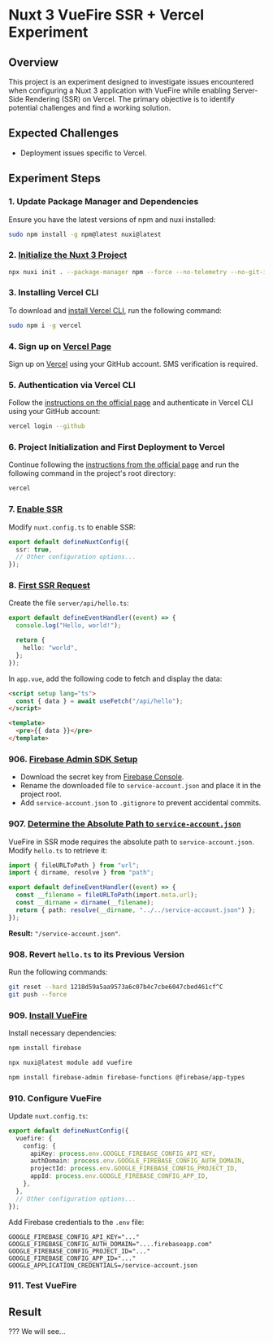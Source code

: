 # Nuxt 3 VueFire SSR + Vercel Experiment

## Overview

This project is an experiment designed to investigate issues encountered when configuring a Nuxt 3 application with VueFire while enabling Server-Side Rendering (SSR) on Vercel. The primary objective is to identify potential challenges and find a working solution.

## Expected Challenges

- Deployment issues specific to Vercel.

## Experiment Steps

### 1. Update Package Manager and Dependencies

Ensure you have the latest versions of npm and nuxi installed:

```bash
sudo npm install -g npm@latest nuxi@latest
```

### 2. [Initialize the Nuxt 3 Project](https://github.com/Laboratorynotices/Vercel_VueFire_SSR/tree/59c8496c65b26fad920c81c68ede7db1ace34001)

```bash
npx nuxi init . --package-manager npm --force --no-telemetry --no-git-init
```

### 3. Installing Vercel CLI

To download and [install Vercel CLI](https://vercel.com/docs/cli#installing-vercel-cli), run the following command:

```bash
sudo npm i -g vercel
```

### 4. Sign up on [Vercel Page](https://vercel.com/login)

Sign up on [Vercel](https://vercel.com/login) using your GitHub account. SMS verification is required.

### 5. Authentication via Vercel CLI

Follow the [instructions on the official page](https://vercel.com/docs/cli/login#github) and authenticate in Vercel CLI using your GitHub account:

```bash
vercel login --github
```

### 6. Project Initialization and First Deployment to Vercel

Continue following the [instructions from the official page](https://vercel.com/docs/cli/deploy) and run the following command in the project's root directory:

```bash
vercel
```

### 7. [Enable SSR](https://github.com/Laboratorynotices/Vercel_VueFire_SSR/tree/ae2bcbab16ceebde83e909165a4d5edb842af277)

Modify `nuxt.config.ts` to enable SSR:

```typescript
export default defineNuxtConfig({
  ssr: true,
  // Other configuration options...
});
```

### 8. [First SSR Request](https://github.com/Laboratorynotices/Vercel_VueFire_SSR)

Create the file `server/api/hello.ts`:

```typescript
export default defineEventHandler((event) => {
  console.log("Hello, world!");

  return {
    hello: "world",
  };
});
```

In `app.vue`, add the following code to fetch and display the data:

```html
<script setup lang="ts">
  const { data } = await useFetch("/api/hello");
</script>

<template>
  <pre>{{ data }}</pre>
</template>
```

### 906. [Firebase Admin SDK Setup](https://github.com/Laboratorynotices/Vercel_VueFire_SSR/tree/1218d59a5aa9573a6c07b4c7cbe6047cbed461cf)

- Download the secret key from [Firebase Console](https://console.firebase.google.com/).
- Rename the downloaded file to `service-account.json` and place it in the project root.
- Add `service-account.json` to `.gitignore` to prevent accidental commits.

### 907. [Determine the Absolute Path to `service-account.json`](https://github.com/Laboratorynotices/Vercel_VueFire_SSR/tree/e206a0229f609005e364ffa2ece304cdafaaed10)

VueFire in SSR mode requires the absolute path to `service-account.json`. Modify `hello.ts` to retrieve it:

```typescript
import { fileURLToPath } from "url";
import { dirname, resolve } from "path";

export default defineEventHandler((event) => {
  const __filename = fileURLToPath(import.meta.url);
  const __dirname = dirname(__filename);
  return { path: resolve(__dirname, "../../service-account.json") };
});
```

**Result:** `"/service-account.json"`.

### 908. Revert `hello.ts` to its Previous Version

Run the following commands:

```bash
git reset --hard 1218d59a5aa9573a6c07b4c7cbe6047cbed461cf^C
git push --force
```

### 909. [Install VueFire](https://github.com/Laboratorynotices/Vercel_VueFire_SSR/tree/b5889f5ba15feda9aab6a290bf20a745bdb7c179)

Install necessary dependencies:

```bash
npm install firebase
```

```bash
npx nuxi@latest module add vuefire
```

```bash
npm install firebase-admin firebase-functions @firebase/app-types
```

### 910. Configure VueFire

Update `nuxt.config.ts`:

```typescript
export default defineNuxtConfig({
  vuefire: {
    config: {
      apiKey: process.env.GOOGLE_FIREBASE_CONFIG_API_KEY,
      authDomain: process.env.GOOGLE_FIREBASE_CONFIG_AUTH_DOMAIN,
      projectId: process.env.GOOGLE_FIREBASE_CONFIG_PROJECT_ID,
      appId: process.env.GOOGLE_FIREBASE_CONFIG_APP_ID,
    },
  },
  // Other configuration options...
});
```

Add Firebase credentials to the `.env` file:

```
GOOGLE_FIREBASE_CONFIG_API_KEY="..."
GOOGLE_FIREBASE_CONFIG_AUTH_DOMAIN="....firebaseapp.com"
GOOGLE_FIREBASE_CONFIG_PROJECT_ID="..."
GOOGLE_FIREBASE_CONFIG_APP_ID="..."
GOOGLE_APPLICATION_CREDENTIALS=/service-account.json
```

### 911. Test VueFire

## Result

??? We will see...

